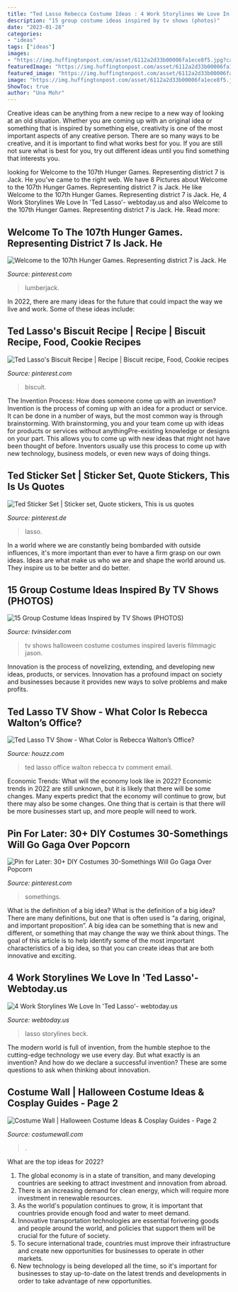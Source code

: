 ```yaml
---
title: "Ted Lasso Rebecca Costume Ideas : 4 Work Storylines We Love In &#039;ted Lasso&#039;- Webtoday.us"
description: "15 group costume ideas inspired by tv shows (photos)"
date: "2023-01-28"
categories:
- "ideas"
tags: ["ideas"]
images:
- "https://img.huffingtonpost.com/asset/6112a2d33b00006fa1ece8f5.jpg?cache=DU0ka6E46i&amp;ops=1778_1000"
featuredImage: "https://img.huffingtonpost.com/asset/6112a2d33b00006fa1ece8f5.jpg?cache=DU0ka6E46i&amp;ops=1778_1000"
featured_image: "https://img.huffingtonpost.com/asset/6112a2d33b00006fa1ece8f5.jpg?cache=DU0ka6E46i&amp;ops=1778_1000"
image: "https://img.huffingtonpost.com/asset/6112a2d33b00006fa1ece8f5.jpg?cache=DU0ka6E46i&amp;ops=1778_1000"
ShowToc: true
author: "Una Mohr"
---
```



Creative ideas can be anything from a new recipe to a new way of looking at an old situation. Whether you are coming up with an original idea or something that is inspired by something else, creativity is one of the most important aspects of any creative person. There are so many ways to be creative, and it is important to find what works best for you. If you are still not sure what is best for you, try out different ideas until you find something that interests you.

	

		
looking for Welcome to the 107th Hunger Games. Representing district 7 is Jack. He you've came to the right web. We have 8 Pictures about Welcome to the 107th Hunger Games. Representing district 7 is Jack. He like Welcome to the 107th Hunger Games. Representing district 7 is Jack. He, 4 Work Storylines We Love In &#039;Ted Lasso&#039;- webtoday.us and also Welcome to the 107th Hunger Games. Representing district 7 is Jack. He. Read more:
		
    
## Welcome To The 107th Hunger Games. Representing District 7 Is Jack. He

<img loading=lazy src="https://i.pinimg.com/originals/a8/62/6b/a8626b58a953c1369f750fa96ff3e7fa.jpg" onerror="this.onerror=null;this.src='https://tse2.mm.bing.net/th?id=OIP.XmqF9IxGTL_kw1_Xjk10TgHaJ0&amp;pid=15.1';" alt="Welcome to the 107th Hunger Games. Representing district 7 is Jack. He">

_Source: pinterest.com_

>lumberjack. 

	

In 2022, there are many ideas for the future that could impact the way we live and work. Some of these ideas include:

    
## Ted Lasso&#039;s Biscuit Recipe | Recipe | Biscuit Recipe, Food, Cookie Recipes

<img loading=lazy src="https://i.pinimg.com/236x/04/c3/eb/04c3eb741e28d2a3d610ec8263b40b09.jpg?nii=t" onerror="this.onerror=null;this.src='https://tse4.mm.bing.net/th?id=OIP.XKGd-1zm6DB7gFtWnmsgaQAAAA&amp;pid=15.1';" alt="Ted Lasso&#039;s Biscuit Recipe | Recipe | Biscuit recipe, Food, Cookie recipes">

_Source: pinterest.com_

>biscuit. 

	

The Invention Process: How does someone come up with an invention?
Invention is the process of coming up with an idea for a product or service. It can be done in a number of ways, but the most common way is through brainstorming. With brainstorming, you and your team come up with ideas for products or services without anythingPre-existing knowledge or designs on your part. This allows you to come up with new ideas that might not have been thought of before. Inventors usually use this process to come up with new technology, business models, or even new ways of doing things.

    
## Ted Sticker Set | Sticker Set, Quote Stickers, This Is Us Quotes

<img loading=lazy src="https://i.pinimg.com/originals/48/03/e4/4803e4d17ee7f71c4f07bb4e0cb05cb9.jpg" onerror="this.onerror=null;this.src='https://tse2.mm.bing.net/th?id=OIP.rPgNPr7p3b07WeoO23y47gHaHa&amp;pid=15.1';" alt="Ted Sticker Set | Sticker set, Quote stickers, This is us quotes">

_Source: pinterest.de_

>lasso. 

	

In a world where we are constantly being bombarded with outside influences, it's more important than ever to have a firm grasp on our own ideas. Ideas are what make us who we are and shape the world around us. They inspire us to be better and do better.

    
## 15 Group Costume Ideas Inspired By TV Shows (PHOTOS)

<img loading=lazy src="https://www.tvinsider.com/wp-content/uploads/2015/10/Amy-Schumer.jpg" onerror="this.onerror=null;this.src='https://tse2.mm.bing.net/th?id=OIP.iR35GY3VjhS-0mSLtmixUgHaEw&amp;pid=15.1';" alt="15 Group Costume Ideas Inspired by TV Shows (PHOTOS)">

_Source: tvinsider.com_

>tv shows halloween costume costumes inspired laveris filmmagic jason. 

	

Innovation is the process of novelizing, extending, and developing new ideas, products, or services. Innovation has a profound impact on society and businesses because it provides new ways to solve problems and make profits.

    
## Ted Lasso TV Show - What Color Is Rebecca Walton’s Office?

<img loading=lazy src="https://st.hzcdn.com/fimgs/cb92374b0f689e2e_1764-w500-h249-b0-p0--.jpg" onerror="this.onerror=null;this.src='https://tse3.mm.bing.net/th?id=OIP.wE2XdfgwHANwvI4_7kv1MgHaDs&amp;pid=15.1';" alt="Ted Lasso TV Show - What Color is Rebecca Walton’s Office?">

_Source: houzz.com_

>ted lasso office walton rebecca tv comment email. 

	

Economic Trends: What will the economy look like in 2022?
Economic trends in 2022 are still unknown, but it is likely that there will be some changes. Many experts predict that the economy will continue to grow, but there may also be some changes. One thing that is certain is that there will be more businesses start up, and more people will need to work.

    
## Pin For Later: 30+ DIY Costumes 30-Somethings Will Go Gaga Over Popcorn

<img loading=lazy src="https://i.pinimg.com/736x/8a/c1/df/8ac1df519d0ea2fdb640a4df1ada3e9c--diy-costumes-costume-ideas.jpg" onerror="this.onerror=null;this.src='https://tse1.mm.bing.net/th?id=OIP.oI7iBvam9aahiXPrulzmRAHaJP&amp;pid=15.1';" alt="Pin for Later: 30+ DIY Costumes 30-Somethings Will Go Gaga Over Popcorn">

_Source: pinterest.com_

>somethings. 

	

What is the definition of a big idea?
What is the definition of a big idea? There are many definitions, but one that is often used is “a daring, original, and important proposition”. A big idea can be something that is new and different, or something that may change the way we think about things. The goal of this article is to help identify some of the most important characteristics of a big idea, so that you can create ideas that are both innovative and exciting.

    
## 4 Work Storylines We Love In &#039;Ted Lasso&#039;- Webtoday.us

<img loading=lazy src="https://img.huffingtonpost.com/asset/6112a2d33b00006fa1ece8f5.jpg?cache=DU0ka6E46i&amp;ops=1778_1000" onerror="this.onerror=null;this.src='https://tse2.mm.bing.net/th?id=OIP.nRMCcugKgLI4-giDlfsN4AHaEJ&amp;pid=15.1';" alt="4 Work Storylines We Love In &#039;Ted Lasso&#039;- webtoday.us">

_Source: webtoday.us_

>lasso storylines beck. 

	

The modern world is full of invention, from the humble stephoe to the cutting-edge technology we use every day. But what exactly is an invention? And how do we declare a successful invention? These are some questions to ask when thinking about innovation.

    
## Costume Wall | Halloween Costume Ideas &amp; Cosplay Guides - Page 2

<img loading=lazy src="https://cdn.costumewall.com/wp-content/uploads/2020/09/BlackNoir_result-400x333.jpg" onerror="this.onerror=null;this.src='https://tse1.mm.bing.net/th?id=OIP.xdv1EwdOfMZvRIiVu9l9lgAAAA&amp;pid=15.1';" alt="Costume Wall | Halloween Costume Ideas &amp; Cosplay Guides - Page 2">

_Source: costumewall.com_

>. 

	

What are the top ideas for 2022?
1. The global economy is in a state of transition, and many developing countries are seeking to attract investment and innovation from abroad.
2. There is an increasing demand for clean energy, which will require more investment in renewable resources.
3. As the world's population continues to grow, it is important that countries provide enough food and water to meet demand.
4. Innovative transportation technologies are essential forivering goods and people around the world, and policies that support them will be crucial for the future of society.
5. To secure international trade, countries must improve their infrastructure and create new opportunities for businesses to operate in other markets.
6. New technology is being developed all the time, so it's important for businesses to stay up-to-date on the latest trends and developments in order to take advantage of new opportunities.

